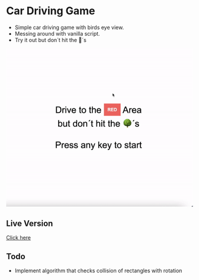 # Car Driving Game

- Simple car driving game with birds eye view. 
- Messing around with vanilla script. 
- Try it out but don´t hit the 🌳´s

![Demo Video](./imgs/demo.gif)

## Live Version

[Click here](https://marvinscheffold.github.io/car-driving-game)

## Todo

-   Implement algorithm that checks collision of rectangles with rotation
